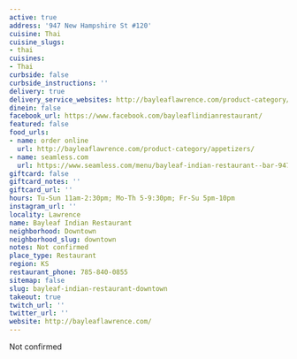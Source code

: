```yaml
---
active: true
address: '947 New Hampshire St #120'
cuisine: Thai
cuisine_slugs:
- thai
cuisines:
- Thai
curbside: false
curbside_instructions: ''
delivery: true
delivery_service_websites: http://bayleaflawrence.com/product-category/appetizers/
dinein: false
facebook_url: https://www.facebook.com/bayleaflindianrestaurant/
featured: false
food_urls:
- name: order online
  url: http://bayleaflawrence.com/product-category/appetizers/
- name: seamless.com
  url: https://www.seamless.com/menu/bayleaf-indian-restaurant--bar-947-new-hampshire-st-lawrence/332871
giftcard: false
giftcard_notes: ''
giftcard_url: ''
hours: Tu-Sun 11am-2:30pm; Mo-Th 5-9:30pm; Fr-Su 5pm-10pm
instagram_url: ''
locality: Lawrence
name: Bayleaf Indian Restaurant
neighborhood: Downtown
neighborhood_slug: downtown
notes: Not confirmed
place_type: Restaurant
region: KS
restaurant_phone: 785-840-0855
sitemap: false
slug: bayleaf-indian-restaurant-downtown
takeout: true
twitch_url: ''
twitter_url: ''
website: http://bayleaflawrence.com/
---
```


Not confirmed